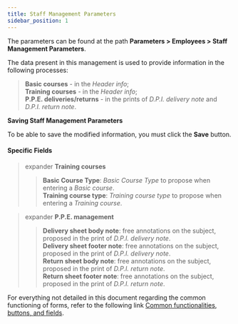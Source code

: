 ```yaml
---
title: Staff Management Parameters
sidebar_position: 1
---
```


The parameters can be found at the path **Parameters > Employees > Staff Management Parameters**.

The data present in this management is used to provide information in the following processes:   
> **Basic courses** - in the *Header info*;   
> **Training courses** - in the *Header info*;   
> **P.P.E. deliveries/returns** - in the prints of *D.P.I. delivery note* and *D.P.I. return note*.   

**Saving Staff Management Parameters**

To be able to save the modified information, you must click the **Save** button.   

#### Specific Fields
    
> expander **Training courses**
>> **Basic Course Type**: *Basic Course Type* to propose when entering a *Basic course*.   
>> **Training course type**: *Training course type* to propose when entering a *Training course*.   

> expander **P.P.E. management**
>> **Delivery sheet body note**: free annotations on the subject, proposed in the print of *D.P.I. delivery note*.   
>> **Delivery sheet footer note**: free annotations on the subject, proposed in the print of *D.P.I. delivery note*.   
>> **Return sheet body note**: free annotations on the subject, proposed in the print of *D.P.I. return note*.   
>> **Return sheet footer note**: free annotations on the subject, proposed in the print of *D.P.I. return note*.   

For everything not detailed in this document regarding the common functioning of forms, refer to the following link [Common functionalities, buttons, and fields](/docs/guide/common).